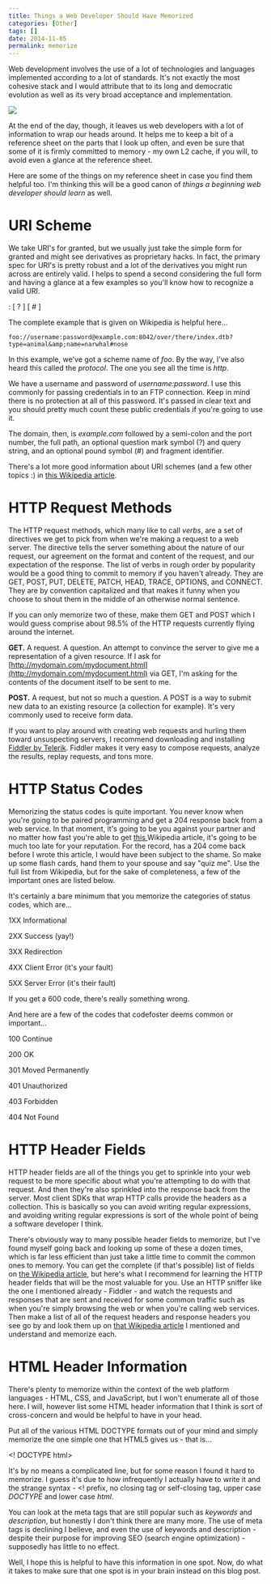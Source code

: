 ```yaml
---
title: Things a Web Developer Should Have Memorized
categories: [Other]
tags: []
date: 2014-11-05
permalink: memorize
---
```



Web development involves the use of a lot of technologies and languages implemented according to a lot of standards. It&#39;s not exactly the most cohesive stack and I would attribute that to its long and democratic evolution as well as its very broad acceptance and implementation.


![](/files/memorize_01.png)

At the end of the day, though, it leaves us web developers with a lot of information to wrap our heads around. It helps me to keep a bit of a reference sheet on the parts that I look up often, and even be sure that some of it is firmly committed to memory - my own L2 cache, if you will, to avoid even a glance at the reference sheet.

Here are some of the things on my reference sheet in case you find them helpful too. I&#39;m thinking this will be a good canon of _things a beginning web developer should learn_ as well.

# URI Scheme

We take URI&#39;s for granted, but we usually just take the simple form for granted and might see derivatives as proprietary hacks. In fact, the primary spec for URI&#39;s is pretty robust and a lot of the derivatives you might run across are entirely valid. I helps to spend a second considering the full form and having a glance at a few examples so you&#39;ll know how to recognize a valid URI.

<scheme name> : <hierarchical part> [ ? <query> ] [ # <fragment> ]

The complete example that is given on Wikipedia is helpful here...

`foo://username:password@example.com:8042/over/there/index.dtb?type=animal&amp;name=narwhal#nose`

In this example, we&#39;ve got a scheme name of _foo_. By the way, I&#39;ve also heard this called the _protocol_. The one you see all the time is _http_.

We have a username and password of _username:password_. I use this commonly for passing credentials in to an FTP connection. Keep in mind there is no protection at all of this password. It&#39;s passed in clear text and you should pretty much count these public credentials if you&#39;re going to use it.

The domain, then, is _example.com_ followed by a semi-colon and the port number, the full path, an optional question mark symbol (?) and query string, and an optional pound symbol (#) and fragment identifier.

There&#39;s a lot more good information about URI schemes (and a few other topics :) in [this Wikipedia article](http://en.wikipedia.org/wiki/URI_scheme).

# HTTP Request Methods

The HTTP request methods, which many like to call _verbs_, are a set of directives we get to pick from when we&#39;re making a request to a web server. The directive tells the server something about the nature of our request, our agreement on the format and content of the request, and our expectation of the response. The list of verbs in rough order by popularity would be a good thing to commit to memory if you haven&#39;t already. They are GET, POST, PUT, DELETE, PATCH, HEAD, TRACE, OPTIONS, and CONNECT. They are by convention capitalized and that makes it funny when you choose to shout them in the middle of an otherwise normal sentence.

If you can only memorize two of these, make them GET and POST which I would guess comprise about 98.5% of the HTTP requests currently flying around the internet.

**GET.** A request. A question. An attempt to convince the server to give me a representation of a given resource. If I ask for [http://mydomain.com/mydocument.html](http://mydomain.com/mydocument.html) via GET, I&#39;m asking for the contents of the document itself to be sent to me.

**POST.** A request, but not so much a question. A POST is a way to submit new data to an existing resource (a collection for example). It&#39;s very commonly used to receive form data.

If you want to play around with creating web requests and hurling them toward unsuspecting servers, I recommend downloading and installing [Fiddler by Telerik](http://telerik.com/fiddler). Fiddler makes it very easy to compose requests, analyze the results, replay requests, and tons more.

# HTTP Status Codes

Memorizing the status codes is quite important. You never know when you&#39;re going to be paired programming and get a 204 response back from a web service. In that moment, it&#39;s going to be you against your partner and no matter how fast you&#39;re able to get [this ](http://en.wikipedia.org/wiki/List_of_HTTP_status_codes)Wikipedia article, it&#39;s going to be much too late for your reputation. For the record, has a 204 come back before I wrote this article, I would have been subject to the shame. So make up some flash cards, hand them to your spouse and say "quiz me". Use the full list from Wikipedia, but for the sake of completeness, a few of the important ones are listed below.

It&#39;s certainly a bare minimum that you memorize the categories of status codes, which are...

1XX Informational

2XX Success (yay!)

3XX Redirection

4XX Client Error (it&#39;s your fault)

5XX Server Error (it&#39;s their fault)

If you get a 600 code, there&#39;s really something wrong.

And here are a few of the codes that codefoster deems common or important...

100 Continue

200 OK

301 Moved Permanently

401 Unauthorized

403 Forbidden

404 Not Found

# HTTP Header Fields

HTTP header fields are all of the things you get to sprinkle into your web request to be more specific about what you&#39;re attempting to do with that request. And then they&#39;re also sprinkled into the response back from the server. Most client SDKs that wrap HTTP calls provide the headers as a collection. This is basically so you can avoid writing regular expressions, and avoiding writing regular expressions is sort of the whole point of being a software developer I think.

There&#39;s obviously way to many possible header fields to memorize, but I&#39;ve found myself going back and looking up some of these a dozen times, which is far less efficient than just take a little time to commit the common ones to memory. You can get the complete (if that&#39;s possible) list of fields on [the Wikipedia article](http://en.wikipedia.org/wiki/List_of_HTTP_header_fields), but here&#39;s what I recommend for learning the HTTP header fields that will be the most valuable for you. Use an HTTP sniffer like the one I mentioned already - Fiddler - and watch the requests and responses that are sent and received for some common traffic such as when you&#39;re simply browsing the web or when you&#39;re calling web services. Then make a list of all of the request headers and response headers you see go by and look them up on [that Wikipedia article](http://en.wikipedia.org/wiki/List_of_HTTP_header_fields) I mentioned and understand and memorize each.

# HTML Header Information

There&#39;s plenty to memorize within the context of the web platform languages - HTML, CSS, and JavaScript, but I won&#39;t enumerate all of those here. I will, however list some HTML header information that I think is sort of cross-concern and would be helpful to have in your head.

Put all of the various HTML DOCTYPE formats out of your mind and simply memorize the one simple one that HTML5 gives us - that is...

<! DOCTYPE html>

It&#39;s by no means a complicated line, but for some reason I found it hard to memorize. I guess it&#39;s due to how infrequently I actually have to write it and the strange syntax - <! prefix, no closing tag or self-closing tag, upper case _DOCTYPE_ and lower case _html_.

You can look at the meta tags that are still popular such as _keywords_ and _description_, but honestly I don&#39;t think there are many more. The use of meta tags is declining I believe, and even the use of keywords and description - despite their purpose for improving SEO (search engine optimization) - supposedly has little to no effect.

Well, I hope this is helpful to have this information in one spot. Now, do what it takes to make sure that one spot is in your brain instead on this blog post.